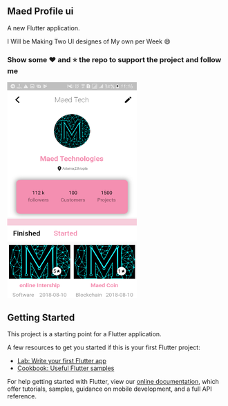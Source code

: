 ## Maed Profile ui

A new Flutter application.


I Will be Making Two UI designes of My own per Week :smile:
### Show some :heart: and :star: the repo to support the project and follow me

<img  height=500px width=300px src="https://github.com/BubblyBoy/Maed-Profile/blob/master/Screenshots/Screenshot_20190521-111637.png"> 

## Getting Started

This project is a starting point for a Flutter application.

A few resources to get you started if this is your first Flutter project:

- [Lab: Write your first Flutter app](https://flutter.io/docs/get-started/codelab)
- [Cookbook: Useful Flutter samples](https://flutter.io/docs/cookbook)

For help getting started with Flutter, view our 
[online documentation](https://flutter.io/docs), which offer tutorials, 
samples, guidance on mobile development, and a full API reference.
